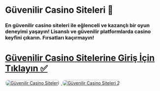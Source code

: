 # Güvenilir Casino Siteleri 🎰  
### En güvenilir casino siteleri ile eğlenceli ve kazançlı bir oyun deneyimi yaşayın! Lisanslı ve güvenilir platformlarda casino keyfini çıkarın. Fırsatları kaçırmayın!  

# <a href="https://heylink.me/denemebonusu2025/">Güvenilir Casino Sitelerine Giriş İçin Tıklayın ✅</a>  

<a href="https://heylink.me/denemebonusu2025/" title="Güvenilir Casino Siteleri">
    <img src="https://i.ibb.co/YjtLwQ8/cats.jpg" alt="Güvenilir Casino Siteleri" style="max-width: 48%; border: 2px solid #ddd; border-radius: 10px; margin-right: 1%;">
</a>
<a href="https://heylink.me/denemebonusu2025/" title="Güvenilir Casino Siteleri">
    <img src="https://i.ibb.co/VHdrjnQ/df.jpg" alt="Güvenilir Casino Siteleri 2" style="max-width: 48%; border: 2px solid #ddd; border-radius: 10px;">
</a>
